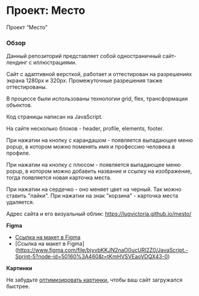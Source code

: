 # Проект: Место

Проект “Место”

### Обзор

Данный репозиторий представляет собой одностраничный сайт-лендинг с иллюстрациями.

Сайт с адаптивной версткой, работает и оттестирован на разрешениях экрана 1280px и 320px.
Промежуточные разрешения также оттестированы.

В процессе были использованы технологии grid, flex, трансформации объектов.

Код страницы написан на JavaScript.

На сайте несколько блоков - header, profile,  elements, footer.

При нажатии на кнопку с карандашом - появляется выпадающее меню popup, в котором можно поменять имя и профессию человека в профиле.

При нажатии на кнопку с плюсом - появляется выпадающее меню popup, в котором можно добавить название и ссылку на изображение,
тогда появляется новая карточка места.

При нажатии на сердечко - оно меняет цвет на черный. Так можно ставить "лайки".
При нажатии на знак "корзина" - карточка места удаляется.

Адрес сайта и его визуальный облик: https://lugvictoria.github.io/mesto/

**Figma**

* [Ссылка на макет в Figma](https://www.figma.com/file/2cn9N9jSkmxD84oJik7xL7/JavaScript.-Sprint-4?node-id=0%3A1)
* [Ссылка на макет в Figma] (https://www.figma.com/file/bjyvbKKJN2naO0ucURl2Z0/JavaScript.-Sprint-5?node-id=50160%3A460&t=tKmHVSVEaoVDQX43-0)

**Картинки**

Не забудьте [оптимизировать картинки](https://tinypng.com/), чтобы ваш сайт загружался быстрее.
